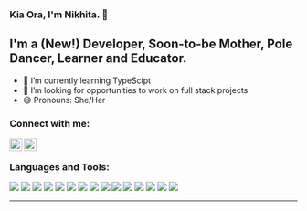 ### Kia Ora, I'm Nikhita.  👋

## I'm a (New!) Developer, Soon-to-be Mother, Pole Dancer, Learner and Educator.  

- 🌱 I’m currently learning TypeScipt
- 👯 I’m looking for opportunities to work on full stack projects  
- 😄 Pronouns: She/Her

### Connect with me:
[<img align="left" alt="nikhita khanduri | LinkedIn" width="22px" src="https://cdn.jsdelivr.net/npm/simple-icons@v3/icons/linkedin.svg" />][linkedin]
[<img align="left" alt="nikhita khanduri | LinkedIn" width="22px" src="https://cdn.jsdelivr.net/npm/simple-icons@v3/icons/instagram.svg" />][instagram]

<br />

### Languages and Tools:
<img src="https://img.shields.io/badge/-Visual%20Studio%20Code-007ACC?logo=Visual-Studio-Code&logoColor=white&style=flat">
<img src="https://img.shields.io/badge/-Git-F05032?logo=Git&logoColor=white&style=flat">
<img src="https://img.shields.io/badge/-GitHub-181717?logo=GitHub&logoColor=white&style=flat">
<img src="https://img.shields.io/badge/-HTML5-E34F26?logo=HTML5&logoColor=white&style=flat">
<img src="https://img.shields.io/badge/-CSS-1572B6?logo=CSS3&logoColor=white&style=flat">
<img src="https://img.shields.io/badge/-JavaScript-F7DF1E?logo=JavaScript&logoColor=white&style=flat">
<img src="https://img.shields.io/badge/-NodeJS-339933?logo=Node.js&logoColor=white&style=flat">
<img src="https://img.shields.io/badge/-SQLite-003B57?logo=SQLite&logoColor=white&style=flat">
<img src="https://img.shields.io/badge/-Jest-C21325?logo=Jest&logoColor=white&style=flat">
<img src="https://img.shields.io/badge/-React-61DAFB?logo=React&logoColor=white&style=flat">
<img src="https://img.shields.io/badge/-Redux-764ABC?logo=Redux&logoColor=white&style=flat">
<img src="https://img.shields.io/badge/-Heroku-430098?logo=Heroku&logoColor=white&style=flat">
<img src="https://img.shields.io/badge/-Auth0-EB5424?logo=Auth0&logoColor=white&style=flat">
<img src="https://img.shields.io/badge/-Next.js-000000?logo=Next.js&logoColor=white&style=flat">
<img src="https://img.shields.io/badge/-Sass-CC6699?logo=Sass&logoColor=white&style=flat">



---

[instagram]: https://www.instagram.com/hindipendentgirl/
[linkedin]: https://www.linkedin.com/in/nikhitakhanduri/

